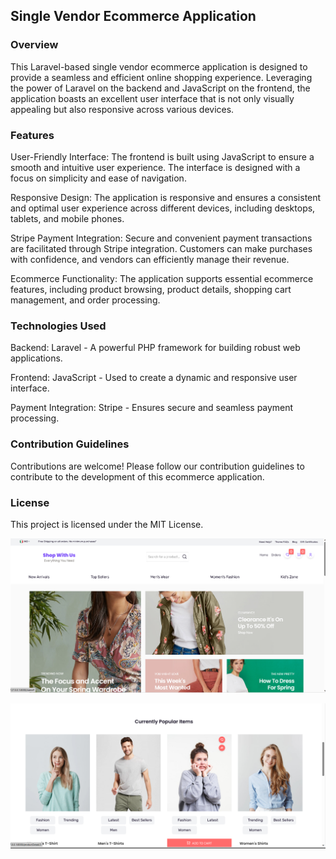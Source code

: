 
<h2>Single Vendor Ecommerce Application</h2>
<h3>Overview</h3>
This Laravel-based single vendor ecommerce application is designed to provide a seamless and efficient online shopping experience. Leveraging the power of Laravel on the backend and JavaScript on the frontend, the application boasts an excellent user interface that is not only visually appealing but also responsive across various devices.

<h3>Features</h3>
User-Friendly Interface: The frontend is built using JavaScript to ensure a smooth and intuitive user experience. The interface is designed with a focus on simplicity and ease of navigation.

Responsive Design: The application is responsive and ensures a consistent and optimal user experience across different devices, including desktops, tablets, and mobile phones.

Stripe Payment Integration: Secure and convenient payment transactions are facilitated through Stripe integration. Customers can make purchases with confidence, and vendors can efficiently manage their revenue.

Ecommerce Functionality: The application supports essential ecommerce features, including product browsing, product details, shopping cart management, and order processing.

<h3>Technologies Used</h3>
Backend: Laravel - A powerful PHP framework for building robust web applications.

Frontend: JavaScript - Used to create a dynamic and responsive user interface.

Payment Integration: Stripe - Ensures secure and seamless payment processing.


<h3>Contribution Guidelines</h3>
Contributions are welcome! Please follow our contribution guidelines to contribute to the development of this ecommerce application.

<h3>License</h3>
This project is licensed under the MIT License.
<p align="center">
  <img src="public/screenshot/screenshot1.png" alt="GitHub Logo">
</p>
<p align="center">
  <img src="public/screenshot/screenshot2.png" alt="GitHub Logo">
</p>
